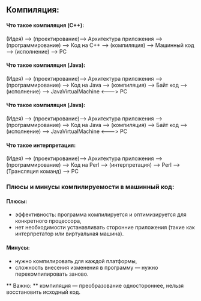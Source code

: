 ## Компиляция:

#### Что такое компиляция (C++):
 
(Идея) --> (проектирование)--> Архитектура приложения --> (программирование) --> Код на С++ --> (компиляция) --> Машинный код --> (исполнение) --> PC


#### Что такое компиляция (Java):
 
(Идея) --> (проектирование)--> Архитектура приложения --> (программирование) --> Код на Java --> (компиляция) --> Байт код --> (исполнение) --> JavaVirtualMachine <---> PC


#### Что такое компиляция (Java):
 
(Идея) --> (проектирование)--> Архитектура приложения --> (программирование) --> Код на Java --> (компиляция) --> Байт код --> (исполнение) --> JavaVirtualMachine <---> PC


#### Что такое интерпретация:
 
(Идея) --> (проектирование)--> Архитектура приложения --> (программирование) --> Код на Perl --> (интерпретация) --> Perl --> (Трансляция команд) --> PC


### Плюсы и минусы компилируемости в машинный код:

#### Плюсы:
* эффективность: программа компилируется и
оптимизируется для конкретного процессора,
* нет необходимости устанавливать сторонние приложения
(такие как интерпретатор или виртуальная машина).

#### Минусы:
* нужно компилировать для каждой платформы,
* сложность внесения изменения в программу — нужно
перекомпилировать заново.

** Важно: ** компиляция — преобразование одностороннее, нельзя
восстановить исходный код.

